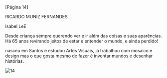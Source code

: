 [Página 14]

RICARDO MUNIZ FERNANDES

Isabel LeE

Desde criança sempre
querendo ver e ir
além das coisas e suas
aparências. Há 65 anos
revirando jeitos de estar
e entender o mundo, e
ainda perdido!

nasceu em Santos e estudou
Artes Visuais, já trabalhou
com mosaico e design mas
o que gosta mesmo de
fazer é inventar mundos e
desenhar histórias.

![14](./img/page_14-01.jpg)
